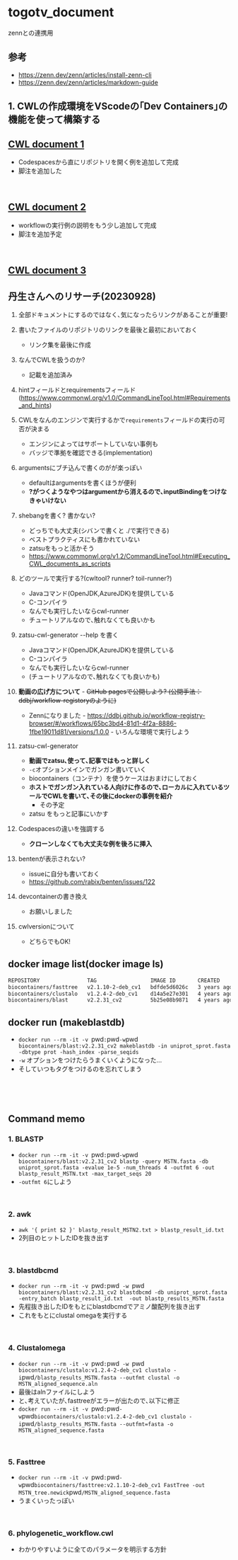 # togotv_document

zennとの連携用

## 参考

- <https://zenn.dev/zenn/articles/install-zenn-cli>
- <https://zenn.dev/zenn/articles/markdown-guide>

## 1. CWLの作成環境をVScodeの｢Dev Containers｣の機能を使って構築する

## [CWL document 1](./articles/cwl-document_1.md)

- Codespacesから直にリポジトリを開く例を追加して完成
- 脚注を追加した

&nbsp;

## [CWL document 2](./articles/cwl-document_2.md)

- workflowの実行例の説明をもう少し追加して完成
- 脚注を追加予定

&nbsp;

## [CWL document 3](./articles/cwl-document_3.md)

## 丹生さんへのリサーチ(20230928)

1. 全部ドキュメントにするのではなく､気になったらリンクがあることが重要!
2. 書いたファイルのリポジトリのリンクを最後と最初においておく
    - リンク集を最後に作成

3. なんでCWLを扱うのか?
    - 記載を追加済み
4. hintフィールドとrequirementsフィールド(https://www.commonwl.org/v1.0/CommandLineTool.html#Requirements_and_hints)
5. CWLをなんのエンジンで実行するかで`requirements`フィールドの実行の可否が決まる
    - エンジンによってはサポートしていない事例も
    - バッジで準拠を確認できる(implementation)
6. argumentsにブチ込んで書くのがが楽っぽい
    - defaultはargumentsを書くほうが便利
    - __?がつくようなやつはargumentから消えるので､inputBindingをつけなきゃいけない__
7. shebangを書く? 書かない?
    - どっちでも大丈夫(シバンで書くと ./で実行できる)
    - ベストプラクティスにも書かれていない
    - zatsuをもっと活かそう
    - <https://www.commonwl.org/v1.2/CommandLineTool.html#Executing_CWL_documents_as_scripts>
8. どのツールで実行する?(cwltool? runner? toil-runner?)
    - Javaコマンド(OpenJDK,AzureJDK)を提供している
    - C-コンパイラ
    - なんでも実行したいならcwl-runner
    - チュートリアルなので､触れなくても良いかも
9. zatsu-cwl-generator --help を書く
    - Javaコマンド(OpenJDK,AzureJDK)を提供している
    - C-コンパイラ
    - なんでも実行したいならcwl-runner
    - (チュートリアルなので､触れなくても良いかも)

10.  __動画の広げ方について__
    - ~~GitHub pagesで公開しよう? (公開手法：ddbj/workflow-registoryのように)~~
      - Zennになりました
    - <https://ddbj.github.io/workflow-registry-browser/#/workflows/65bc3bd4-81d1-4f2a-8886-1fbe19011d81/versions/1.0.0>
    - いろんな環境で実行しよう

11. zatsu-cwl-generator
    - __動画でzatsu､使って､記事ではもっと詳しく__
    - `-c`オプションメインでガンガン書いていく
    - biocontainers（コンテナ）を使うケースはおまけにしておく
    - __ホストでガンガン入れている人向けに作るので､ローカルに入れているツールでCWLを書いて､その後にdockerの事例を紹介__
      - その予定
    - zatsu をもっと記事にいかす
12. Codespacesの違いを強調する
    - __クローンしなくても大丈夫な例を後ろに挿入__

13. bentenが表示されない?
    - issueに自分も書いておく
    - <https://github.com/rabix/benten/issues/122>
14. devcontainerの書き換え
    - お願いしました

15. cwlversionについて
    - どちらでもOK!

## docker image list(docker image ls)

```bash
REPOSITORY               TAG                 IMAGE ID       CREATED       SIZE
biocontainers/fasttree   v2.1.10-2-deb_cv1   bdfde5d6026c   3 years ago   118MB
biocontainers/clustalo   v1.2.4-2-deb_cv1    d14a5e27e301   4 years ago   118MB
biocontainers/blast      v2.2.31_cv2         5b25e08b9871   4 years ago   2.03GB
```

## docker run (makeblastdb)

- `docker run --rm -it -v `pwd`:`pwd` -w `pwd` biocontainers/blast:v2.2.31_cv2 makeblastdb -in uniprot_sprot.fasta -dbtype prot -hash_index -parse_seqids`
- `-w` オプションをつけたらうまくいくようになった...
- そしていつもタグをつけるのを忘れてしまう

&nbsp;

&nbsp;

## Command memo

### 1. BLASTP

- `docker run --rm -it -v `pwd`:`pwd` -w `pwd` biocontainers/blast:v2.2.31_cv2 blastp -query MSTN.fasta -db uniprot_sprot.fasta -evalue 1e-5 -num_threads 4 -outfmt 6 -out blastp_result_MSTN.txt -max_target_seqs 20`
- `-outfmt 6`にしよう

&nbsp;

### 2. awk 

- `awk '{ print $2 }' blastp_result_MSTN2.txt > blastp_result_id.txt`
- 2列目のヒットしたIDを抜き出す

&nbsp;

### 3. blastdbcmd

- `docker run --rm -it -v `pwd`:`pwd`  -w  `pwd` biocontainers/blast:v2.2.31_cv2 blastdbcmd -db uniprot_sprot.fasta -entry_batch blastp_result_id.txt  -out blastp_results_MSTN.fasta`
- 先程抜き出したIDをもとにblastdbcmdでアミノ酸配列を抜き出す
- これをもとにclustal omegaを実行する

&nbsp;

### 4. Clustalomega

- `docker run --rm -it -v `pwd`:`pwd`  -w  `pwd`  biocontainers/clustalo:v1.2.4-2-deb_cv1 clustalo -i `pwd`/blastp_results_MSTN.fasta --outfmt clustal -o MSTN_aligned_sequence.aln`
- 最後はalnファイルにしよう
- と､考えていたが､fasttreeがエラーが出たので､以下に修正
- `docker run --rm -it -v `pwd`:`pwd` -w `pwd` biocontainers/clustalo:v1.2.4-2-deb_cv1 clustalo -i `pwd`/blastp_results_MSTN.fasta --outfmt=fasta -o MSTN_aligned_sequence.fasta`

&nbsp;

### 5. Fasttree

- `docker run --rm -it -v `pwd`:`pwd` -w `pwd` biocontainers/fasttree:v2.1.10-2-deb_cv1 FastTree -out MSTN_tree.newick `pwd`/MSTN_aligned_sequence.fasta`
- うまくいったっぽい

&nbsp;

### 6. phylogenetic_workflow.cwl

- わかりやすいように全てのパラメータを明示する方針



